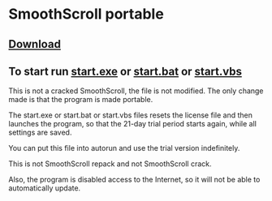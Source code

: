 # SmoothScroll portable
## [Download](SmoothScroll.zip)

## To start run [start.exe](start.exe) or [start.bat](start.bat) or [start.vbs](start.vbs)


This is not a cracked SmoothScroll,
the file is not modified.
The only change made is that the program is made portable.

The start.exe or start.bat or start.vbs files resets the license file
and then launches the program,
so that the 21-day trial period starts again,
while all settings are saved.

You can put this file into autorun
and use the trial version indefinitely.

This is  not SmoothScroll repack
and not SmoothScroll crack.

Also, the program is disabled access to the Internet, so it will not be able to automatically update.
